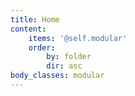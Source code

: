 ```yaml
---
title: Home
content:
    items: '@self.modular'
    order:
        by: folder
        dir: asc
body_classes: modular
---
```


